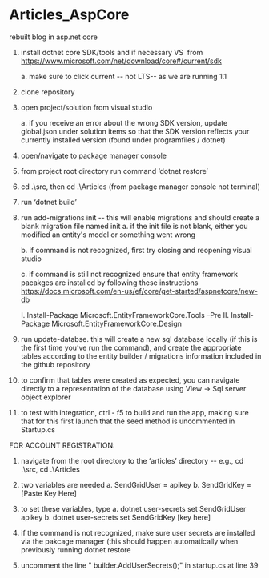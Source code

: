 
# Articles_AspCore
rebuilt blog in asp.net core

1. install dotnet core SDK/tools and if necessary VS  from https://www.microsoft.com/net/download/core#/current/sdk     
 	
	a. make sure to click current -- not LTS-- as we are running 1.1
2. clone repository 
3. open project/solution from visual studio 

  	a. if you receive an error about the wrong SDK version, update global.json under solution items so that the SDK version reflects your currently installed version (found under programfiles / dotnet)
4. open/navigate to package manager console
5. from project root directory run command ‘dotnet restore’
6. cd .\src, then cd .\Articles (from package manager console not terminal)
7. run ‘dotnet build’
8. run add-migrations init -- this will enable migrations and should create a blank migration file named init
 	 a. if the init file is not blank, either you modified an entity's model or something went wrong
	 
 	 b. if command is not recognized, first try closing and reopening visual studio
	 
 	 c. if command is still not recognized ensure that entity framework pacakges are installed by following these instructions https://docs.microsoft.com/en-us/ef/core/get-started/aspnetcore/new-db
	 
    I. Install-Package Microsoft.EntityFrameworkCore.Tools –Pre
    II. Install-Package Microsoft.EntityFrameworkCore.Design
9. run update-databse. this will create a new sql database locally (if this is the first time you’ve run the command), and create the appropriate tables according to the entity builder / migrations information included in the github repository
10. to confirm that tables were created as expected, you can navigate directly to a representation of the database using View -> Sql server object explorer
11. to test with integration, ctrl - f5 to build and run the app, making sure that for this first launch that the seed method is uncommented in Startup.cs


FOR ACCOUNT REGISTRATION:

1. navigate from the root directory to the ‘articles’ directory -- e.g., cd .\src, cd .\Articles 

2. two variables are needed 
  a. SendGridUser = apikey
  b. SendGridKey = [Paste Key Here]

3. to set these variables, type 
    a. dotnet user-secrets set SendGridUser apikey
    b. dotnet user-secrets set SendGridKey [key here]
    
4. if the command is not recognized, make sure user secrets are installed via the pakcage manager (this should happen automatically when previously running dotnet restore

5. uncomment the line " builder.AddUserSecrets();" in startup.cs at line 39
